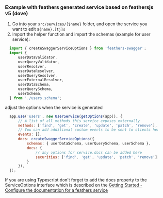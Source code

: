 ### Example with feathers generated service based on feathersjs v5 (dove) <!-- {docsify-ignore} -->

1. Go into your `src/services/{$name}` folder, and open the service you want to edit `${name}.[tj]s`
2. Import the helper function and import the schemas (example for user service):
```js  {"highlight": "9-11", "lineNumbers": true}
  import { createSwaggerServiceOptions } from 'feathers-swagger';
  import {
      userDataValidator,
      userQueryValidator,
      userResolver,
      userDataResolver,
      userQueryResolver,
      userExternalResolver,
      userDataSchema,
      userQuerySchema,
      userSchema,
  } from './users.schema';
```
adjust the options when the service is generated
```js {"highlight": "6-12", "lineNumbers": true}
  app.use('users', new UserService(getOptions(app)), {
      // A list of all methods this service exposes externally
      methods: ['find', 'get', 'create', 'update', 'patch', 'remove'],
      // You can add additional custom events to be sent to clients here
      events: [],
      docs: createSwaggerServiceOptions({
          schemas: { userDataSchema, userQuerySchema, userSchema },
          docs: {
              // any options for service.docs can be added here
              securities: ['find', 'get', 'update', 'patch', 'remove'],
          }
      }),
  });
```

If you are using Typescript don't forget to add the docs property to the ServiceOptions interface
which is described on the
[Getting Started - Configure the documentation for a feathers service](/#/?id=configure-the-documentation-for-a-feathers-service)  
